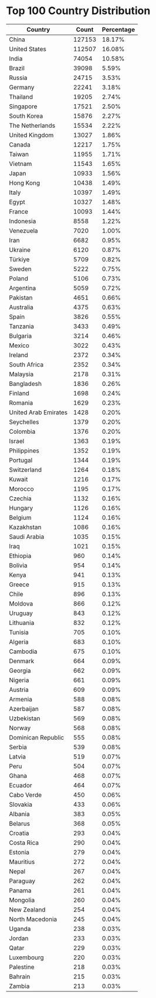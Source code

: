 # Top 100 Country Distribution
| Country | Count | Percentage |
|----|----|----|
| China | 127153 | 18.17% |
| United States | 112507 | 16.08% |
| India | 74054 | 10.58% |
| Brazil | 39098 | 5.59% |
| Russia | 24715 | 3.53% |
| Germany | 22241 | 3.18% |
| Thailand | 19205 | 2.74% |
| Singapore | 17521 | 2.50% |
| South Korea | 15876 | 2.27% |
| The Netherlands | 15534 | 2.22% |
| United Kingdom | 13027 | 1.86% |
| Canada | 12217 | 1.75% |
| Taiwan | 11955 | 1.71% |
| Vietnam | 11543 | 1.65% |
| Japan | 10933 | 1.56% |
| Hong Kong | 10438 | 1.49% |
| Italy | 10397 | 1.49% |
| Egypt | 10327 | 1.48% |
| France | 10093 | 1.44% |
| Indonesia | 8558 | 1.22% |
| Venezuela | 7020 | 1.00% |
| Iran | 6682 | 0.95% |
| Ukraine | 6120 | 0.87% |
| Türkiye | 5709 | 0.82% |
| Sweden | 5222 | 0.75% |
| Poland | 5106 | 0.73% |
| Argentina | 5059 | 0.72% |
| Pakistan | 4651 | 0.66% |
| Australia | 4375 | 0.63% |
| Spain | 3826 | 0.55% |
| Tanzania | 3433 | 0.49% |
| Bulgaria | 3214 | 0.46% |
| Mexico | 3022 | 0.43% |
| Ireland | 2372 | 0.34% |
| South Africa | 2352 | 0.34% |
| Malaysia | 2178 | 0.31% |
| Bangladesh | 1836 | 0.26% |
| Finland | 1698 | 0.24% |
| Romania | 1629 | 0.23% |
| United Arab Emirates | 1428 | 0.20% |
| Seychelles | 1379 | 0.20% |
| Colombia | 1376 | 0.20% |
| Israel | 1363 | 0.19% |
| Philippines | 1352 | 0.19% |
| Portugal | 1344 | 0.19% |
| Switzerland | 1264 | 0.18% |
| Kuwait | 1216 | 0.17% |
| Morocco | 1195 | 0.17% |
| Czechia | 1132 | 0.16% |
| Hungary | 1126 | 0.16% |
| Belgium | 1124 | 0.16% |
| Kazakhstan | 1086 | 0.16% |
| Saudi Arabia | 1035 | 0.15% |
| Iraq | 1021 | 0.15% |
| Ethiopia | 960 | 0.14% |
| Bolivia | 954 | 0.14% |
| Kenya | 941 | 0.13% |
| Greece | 915 | 0.13% |
| Chile | 896 | 0.13% |
| Moldova | 866 | 0.12% |
| Uruguay | 843 | 0.12% |
| Lithuania | 832 | 0.12% |
| Tunisia | 705 | 0.10% |
| Algeria | 683 | 0.10% |
| Cambodia | 675 | 0.10% |
| Denmark | 664 | 0.09% |
| Georgia | 662 | 0.09% |
| Nigeria | 661 | 0.09% |
| Austria | 609 | 0.09% |
| Armenia | 588 | 0.08% |
| Azerbaijan | 587 | 0.08% |
| Uzbekistan | 569 | 0.08% |
| Norway | 568 | 0.08% |
| Dominican Republic | 555 | 0.08% |
| Serbia | 539 | 0.08% |
| Latvia | 519 | 0.07% |
| Peru | 504 | 0.07% |
| Ghana | 468 | 0.07% |
| Ecuador | 464 | 0.07% |
| Cabo Verde | 450 | 0.06% |
| Slovakia | 433 | 0.06% |
| Albania | 383 | 0.05% |
| Belarus | 368 | 0.05% |
| Croatia | 293 | 0.04% |
| Costa Rica | 290 | 0.04% |
| Estonia | 279 | 0.04% |
| Mauritius | 272 | 0.04% |
| Nepal | 267 | 0.04% |
| Paraguay | 262 | 0.04% |
| Panama | 261 | 0.04% |
| Mongolia | 260 | 0.04% |
| New Zealand | 254 | 0.04% |
| North Macedonia | 245 | 0.04% |
| Uganda | 238 | 0.03% |
| Jordan | 233 | 0.03% |
| Qatar | 229 | 0.03% |
| Luxembourg | 220 | 0.03% |
| Palestine | 218 | 0.03% |
| Bahrain | 215 | 0.03% |
| Zambia | 213 | 0.03% |
